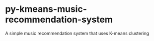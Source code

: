 # py-kmeans-music-recommendation-system
A simple music recommendation system that uses K-means clustering
